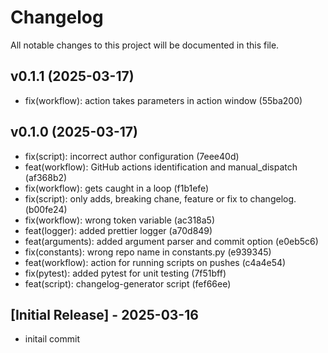 # Changelog

All notable changes to this project will be documented in this file.


## v0.1.1 (2025-03-17)
- fix(workflow): action takes parameters in action window (55ba200)


## v0.1.0 (2025-03-17)
- fix(script): incorrect author configuration (7eee40d)
- feat(workflow): GitHub actions identification and manual_dispatch (af368b2)
- fix(workflow): gets caught in a loop (f1b1efe)
- fix(script): only adds, breaking chane, feature or fix to changelog. (b00fe24)
- fix(workflow): wrong token variable (ac318a5)
- feat(logger): added prettier logger (a70d849)
- feat(arguments): added argument parser and commit option (e0eb5c6)
- fix(constants): wrong repo name in constants.py (e939345)
- feat(workflow): action for running scripts on pushes (c4a4e54)
- fix(pytest): added pytest for unit testing (7f51bff)
- feat(script): changelog-generator script (fef66ee)


## [Initial Release] - 2025-03-16

- initail commit